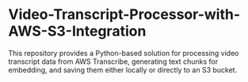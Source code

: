 # Video-Transcript-Processor-with-AWS-S3-Integration
This repository provides a Python-based solution for processing video transcript data from AWS Transcribe, generating text chunks for embedding, and saving them either locally or directly to an S3 bucket.

